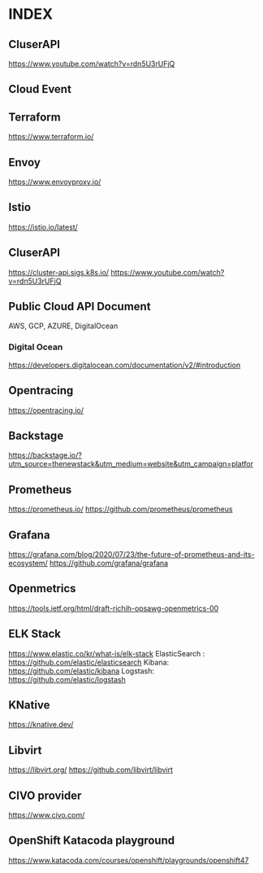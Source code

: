# INDEX

## CluserAPI

https://www.youtube.com/watch?v=rdn5U3rUFjQ

## Cloud Event

## Terraform

https://www.terraform.io/

## Envoy

https://www.envoyproxy.io/

## Istio

https://istio.io/latest/

## CluserAPI

https://cluster-api.sigs.k8s.io/
https://www.youtube.com/watch?v=rdn5U3rUFjQ

## Public Cloud API Document

AWS, GCP, AZURE, DigitalOcean

### Digital Ocean

https://developers.digitalocean.com/documentation/v2/#introduction

## Opentracing

https://opentracing.io/

## Backstage

https://backstage.io/?utm_source=thenewstack&utm_medium=website&utm_campaign=platfor

## Prometheus

https://prometheus.io/
https://github.com/prometheus/prometheus

## Grafana

https://grafana.com/blog/2020/07/23/the-future-of-prometheus-and-its-ecosystem/
https://github.com/grafana/grafana

## Openmetrics

https://tools.ietf.org/html/draft-richih-opsawg-openmetrics-00

## ELK Stack

https://www.elastic.co/kr/what-is/elk-stack
ElasticSearch : https://github.com/elastic/elasticsearch
Kibana: https://github.com/elastic/kibana
Logstash: https://github.com/elastic/logstash

## KNative

https://knative.dev/

## Libvirt

https://libvirt.org/
https://github.com/libvirt/libvirt

## CIVO provider

https://www.civo.com/

## OpenShift Katacoda playground

https://www.katacoda.com/courses/openshift/playgrounds/openshift47
